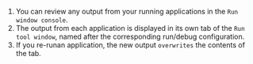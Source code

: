 1. You can review any output from your running applications in the `Run window console`.
2. The output from each application is displayed in its own tab of the `Run tool window`, named after the corresponding run/debug configuration.
3. If you re-runan application, the new output `overwrites` the contents of the tab. 











